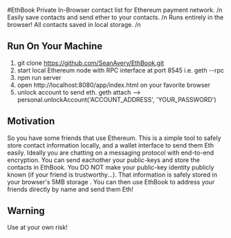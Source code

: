 #EthBook
Private In-Browser contact list for Ethereum payment network. /n
Easily save contacts and send ether to your contacts. /n
Runs entirely in the browser! All contacts saved in local storage. /n

## Run On Your Machine
1. git clone https://github.com/SeanAvery/EthBook.git
2. start local Ethereum node with RPC interface at port 8545 i.e. geth --rpc
3. npm run server
4. open http://localhost:8080/app/index.html on your favorite browser
5. unlock account to send eth. geth attach --> personal.unlockAccount('ACCOUNT_ADDRESS', 'YOUR_PASSWORD')

## Motivation
So you have some friends that use Ethereum. This is a simple tool to safely store contact information locally, and a wallet interface to send them Eth easily. Ideally you are chatting on a messaging protocol with end-to-end encryption. You can send eachother your public-keys and store the contacts in EthBook. You DO NOT make your public-key identity publicly known (if your friend is trustworthy...). That information is safely stored in your browser's 5MB storage . You can then use EthBook to address your friends directly by name and send them Eth!

## Warning

Use at your own risk!
